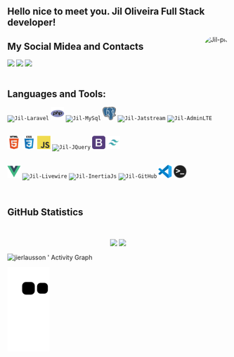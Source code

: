 ## Hello nice to meet you. Jil Oliveira Full Stack developer!
  <img align="right" alt="Jil-pic" height="150" style="border-radius:50px;" src="https://oticairis.dlwsolucoes.com.br/img/jil_pic.png">

## **My Social Midea and Contacts**
<div>
  <code><a href="https://www.linkedin.com/in/jierlausson" target="_blank"><img src="https://icongr.am/devicon/linkedin-original.svg" target="_blank"></a></code>
  <code><a href="https://instagram.com/jierlausson.dev" target="_blank"><img src="https://cdn.cdnlogo.com/logos/i/92/instagram.svg" height="30" target="_blank"></a></code>
  <code><a href = "mailto:jierlausson@yahoo.com.br"><img src="https://uxwing.com/wp-content/themes/uxwing/download/37-communication-chat-call/purple-mail.svg" height="30" target="_blank"></a></code>
</div><br>
  
## **Languages and Tools:**
<div style="display: inline_block">
  <code><img  alt="Jil-Laravel"  height="30" src="https://cdn.jsdelivr.net/gh/devicons/devicon/icons/laravel/laravel-plain.svg"></code>
  <code><img  alt="Jil-PHP" height="30" src="https://raw.githubusercontent.com/github/explore/80688e429a7d4ef2fca1e82350fe8e3517d3494d/topics/php/php.png"></code>
  <code><img  alt="Jil-MySql" height="30" src="https://icongr.am/devicon/mysql-original.svg"></code>
  <code><img  alt="Jil-PostgreSQL" height="30" src="https://raw.githubusercontent.com/github/explore/80688e429a7d4ef2fca1e82350fe8e3517d3494d/topics/postgresql/postgresql.png"></code>
  <code><img  alt="Jil-Jatstream" height="30" src="https://ih1.redbubble.net/image.2428884987.0603/st,small,507x507-pad,600x600,f8f8f8.jpg"></code>
  <code><img  alt="Jil-AdminLTE" height="30" src="https://adminlte.io/docs/3.0/assets/img/AdminLTELogo.png"></code><br><br>

  <code><img  alt="Jil-HTML" height="30" src="https://raw.githubusercontent.com/github/explore/80688e429a7d4ef2fca1e82350fe8e3517d3494d/topics/html/html.png"></code>
  <code><img  alt="Jil-CSS" height="30" src="https://raw.githubusercontent.com/github/explore/80688e429a7d4ef2fca1e82350fe8e3517d3494d/topics/css/css.png"></code>
  <code><img  alt="Jil-Javascript" height="30" src="https://raw.githubusercontent.com/github/explore/80688e429a7d4ef2fca1e82350fe8e3517d3494d/topics/javascript/javascript.png"></code>
  <code><img  alt="Jil-JQuery" height="30" src="https://icongr.am/devicon/jquery-original.svg"></code>
  <code><img  alt="Jil-GitHub" height="30" src="https://raw.githubusercontent.com/github/explore/80688e429a7d4ef2fca1e82350fe8e3517d3494d/topics/bootstrap/bootstrap.png"></code>
  <code><img  alt="Jil-Tailwind" height="30" src="https://raw.githubusercontent.com/github/explore/80688e429a7d4ef2fca1e82350fe8e3517d3494d/topics/tailwind/tailwind.png"></code><br><br>
    
  <code><img  alt="Jil-VueJs" height="30" src="https://raw.githubusercontent.com/github/explore/80688e429a7d4ef2fca1e82350fe8e3517d3494d/topics/vue/vue.png"></code>
  <code><img  alt="Jil-Livewire" height="30" src="https://laravel-livewire.com/img/underwater_jelly.svg"></code>
  <code><img  alt="Jil-InertiaJs" height="30" src="https://avatars.githubusercontent.com/u/47703742?s=200&v=4"></code>
  <code><img  alt="Jil-GitHub" height="30" src="https://github.githubassets.com/images/modules/logos_page/GitHub-Mark.png"></code>
  <code><img  alt="Jil-VSCode" height="30" src="https://raw.githubusercontent.com/github/explore/80688e429a7d4ef2fca1e82350fe8e3517d3494d/topics/visual-studio-code/visual-studio-code.png"></code>
  <code><img  alt="Jil-Terminal" height="30" src="https://raw.githubusercontent.com/github/explore/80688e429a7d4ef2fca1e82350fe8e3517d3494d/topics/terminal/terminal.png"></code>
</div><br>
  
## **GitHub Statistics**

<br/>
<p align="center">
  <img width="49.5%" src="https://github-readme-stats.vercel.app/api?username=jierlausson&show_icons=true&theme=nord&hide_border=true" />
  <img width="49.5%" src="https://github-readme-streak-stats.herokuapp.com/?user=jierlausson&theme=nord&hide_border=true" /><br>
</p>

  ![jierlausson ' Activity Graph](https://activity-graph.herokuapp.com/graph?username=jierlausson&custom_title=Jil%20Oliveira%20Contribution%20Graph&theme=nord&bg_color=2e3440&hide_border=true&line=7490ac&point=d8dee9)
  
  ![Snake animation](https://github.com/jierlausson/jierlausson/blob/output/github-contribution-grid-snake.svg)
<br>



